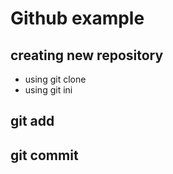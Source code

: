 # Github example

## creating new repository

- using git clone
- using git ini

## git add

## git commit
